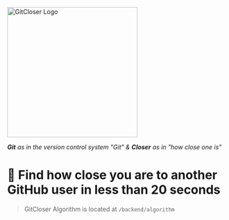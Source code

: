 <img src="https://github.com/jckli/gitcloser/blob/master/gitcloser.png" alt="GitCloser Logo" width="300"/>

_**Git** as in the version control system "Git" & **Closer** as in "how close one is"_

# 🔎 Find how close you are to another GitHub user in less than 20 seconds

> GitCloser Algorithm is located at `/backend/algorithm`
